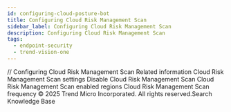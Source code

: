 ```yaml
---
id: configuring-cloud-posture-bot
title: Configuring Cloud Risk Management Scan
sidebar_label: Configuring Cloud Risk Management Scan
description: Configuring Cloud Risk Management Scan
tags:
  - endpoint-security
  - trend-vision-one
---
```


/*<![CDATA[*/ $('#title').html($('meta[name=map-description]').attr('content')); /*]]>*/ Configuring Cloud Risk Management Scan Related information Cloud Risk Management Scan settings Disable Cloud Risk Management Scan Cloud Risk Management Scan enabled regions Cloud Risk Management Scan frequency © 2025 Trend Micro Incorporated. All rights reserved.Search Knowledge Base